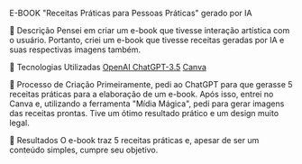 E-BOOK "Receitas Práticas para Pessoas Práticas" gerado por IA

📒 Descrição
Pensei em criar um e-book que tivesse interação artística com o usuário. Portanto, criei um e-book que tivesse receitas geradas por IA e suas respectivas imagens também.

🤖 Tecnologias Utilizadas
[OpenAI ChatGPT-3.5](https://chatgpt.com/?oai-dm=1)
[Canva](https://www.canva.com/)

🧐 Processo de Criação
Primeiramente, pedi ao ChatGPT para que gerasse 5 receitas práticas para a elaboração de um e-book. Após isso, entrei no Canva e, utilizando a ferramenta "Mídia Mágica", pedi para gerar imagens das receitas prontas. Tive um ótimo resultado prático e um design muito legal.

🚀 Resultados
O e-book traz 5 receitas práticas e, apesar de ser um conteúdo simples, cumpre seu objetivo.
